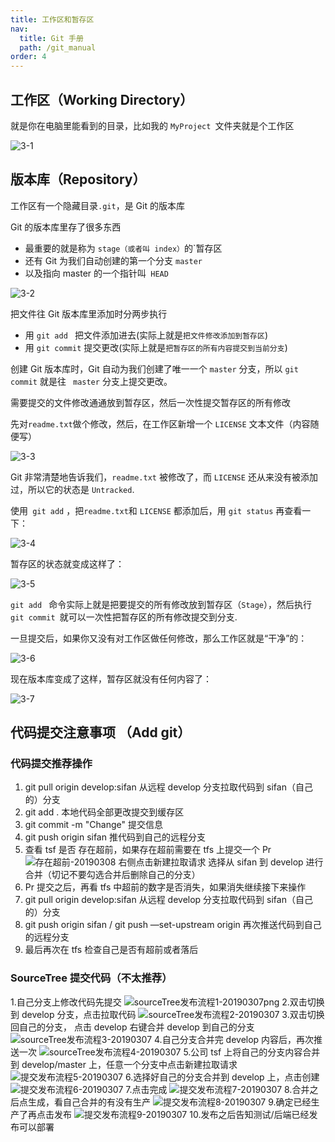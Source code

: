 ```yaml
---
title: 工作区和暂存区
nav:
  title: Git 手册
  path: /git_manual
order: 4
---
```


## 工作区（Working Directory）

就是你在电脑里能看到的目录，比如我的 `MyProject `文件夹就是个工作区

![3-1](../../assets/3-1.png)

## 版本库（Repository）

工作区有一个隐藏目录`.git`，是 Git 的版本库

Git 的版本库里存了很多东西

- 最重要的就是称为 `stage（或者叫 index）`的`暂存区
- 还有 Git 为我们自动创建的第一个分支 `master`
- 以及指向 master 的一个指针叫` HEAD`

![3-2](../../assets/3-2.jpeg)

把文件往 Git 版本库里添加时分两步执行

- 用 `git add ` 把文件添加进去(实际上就是`把文件修改添加到暂存区`)
- 用 `git commit` 提交更改(实际上就是`把暂存区的所有内容提交到当前分支`)

创建 Git 版本库时，Git 自动为我们创建了唯一一个 `master` 分支，所以 `git commit` 就是往 ` master` 分支上提交更改。

需要提交的文件修改通通放到暂存区，然后一次性提交暂存区的所有修改

先对`readme.txt`做个修改，然后，在工作区新增一个 `LICENSE` 文本文件（内容随便写）

![3-3](../../assets/3-3.png)

Git 非常清楚地告诉我们，`readme.txt` 被修改了，而 `LICENSE` 还从来没有被添加过，所以它的状态是 `Untracked`.

使用` git add` ，把`readme.txt`和 `LICENSE` 都添加后，用 `git status` 再查看一下：

![3-4](../../assets/3-4.png)

暂存区的状态就变成这样了：

![3-5](../../assets/3-5.png)

`git add ` 命令实际上就是把要提交的所有修改放到暂存区（`Stage`），然后执行 `git commit `就可以一次性把暂存区的所有修改提交到分支.

一旦提交后，如果你又没有对工作区做任何修改，那么工作区就是“干净”的：

![3-6](../../assets/3-6.png)

现在版本库变成了这样，暂存区就没有任何内容了：

![3-7](../../assets/3-7.png)

## 代码提交注意事项 （Add git）

### 代码提交推荐操作

1. git pull origin develop:sifan 从远程 develop 分支拉取代码到 sifan（自己的）分支
2. git add . 本地代码全部更改提交到缓存区
3. git commit -m "Change" 提交信息
4. git push origin sifan 推代码到自己的远程分支
5. 查看 tsf 是否 存在超前，如果存在超前需要在 tfs 上提交一个 Pr
   ![存在超前-20190308](../../assets/存在超前-20190308.png)
   右侧点击新建拉取请求
   选择从 sifan 到 develop 进行合并（切记不要勾选合并后删除自己的分支）
6. Pr 提交之后，再看 tfs 中超前的数字是否消失，如果消失继续接下来操作
7. git pull origin develop:sifan 从远程 develop 分支拉取代码到 sifan（自己的）分支
8. git push origin sifan / git push —set-upstream origin 再次推送代码到自己的远程分支
9. 最后再次在 tfs 检查自己是否有超前或者落后

### SourceTree 提交代码（不太推荐）

1.自己分支上修改代码先提交
![sourceTree发布流程1-20190307png](../../assets/sourceTree发布流程1-20190307png.png) 2.双击切换到 develop 分支，点击拉取代码
![sourceTree发布流程2-20190307](../../assets/sourceTree发布流程2-20190307.png) 3.双击切换回自己的分支， 点击 develop 右键合并 develop 到自己的分支
![sourceTree发布流程3-20190307](../../assets/sourceTree发布流程3-20190307.png) 4.自己分支合并完 develop 内容后，再次推送一次
![sourceTree发布流程4-20190307](../../assets/sourceTree发布流程4-20190307.png) 5.公司 tsf 上将自己的分支内容合并到 develop/master 上，任意一个分支中点击新建拉取请求
![提交发布流程5-20190307](../../assets/提交发布流程5-20190307.png) 6.选择好自己的分支合并到 develop 上，点击创建
![提交发布流程6-20190307](../../assets/提交发布流程6-20190307.png) 7.点击完成
![提交发布流程7-20190307](../../assets/提交发布流程7-20190307.png) 8.合并之后点生成，看自己合并的有没有生产
![提交发布流程8-20190307](../../assets/提交发布流程8-20190307.png) 9.确定已经生产了再点击发布
![提交发布流程9-20190307](../../assets/提交发布流程9-20190307.png) 10.发布之后告知测试/后端已经发布可以部署
